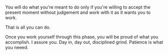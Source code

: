 You will do what you're meant to do only if you're willing to accept the present moment without judgement and work with it as it wants you to work.

That is all you can do.

Once you work yourself through this phase, you will be proud of what you accomplish. I assure you. Day in, day out, disciplined grind. Patience is what you neeed.
